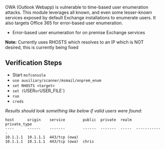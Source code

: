 OWA (Outlook Webapp) is vulnerable to time-based user enumeration attacks.
 This module leverages all known, and even some lesser-known services exposed by default
 Exchange installations to enumerate users. It also targets Office 365 for error-based user enumeration.

- Error-based user enumeration for on premise Exchange services

**Note:**  Currently uses RHOSTS which resolves to an IP which is NOT desired, this is currently being fixed 

## Verification Steps

- Start `msfconsole`
- `use auxiliary/scanner/msmail/onprem_enum`
- `set RHOSTS <target>`
- `set (`USER` or `USER_FILE`)
- `run`
- `creds`

*Results should look something like below if valid users were found:*

```
host      origin    service        public  private  realm  private_type
----      ------    -------        ------  -------  -----  ------------
10.1.1.1  10.1.1.1  443/tcp (owa)
10.1.1.1  10.1.1.1  443/tcp (owa)  chris
```
